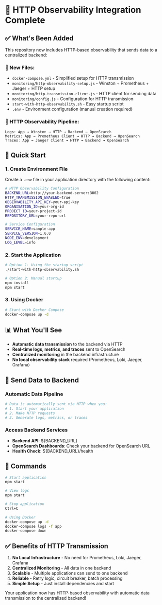 # 🚀 HTTP Observability Integration Complete

## ✅ What's Been Added

This repository now includes HTTP-based observability that sends data to a centralized backend:

### 📁 New Files:
- `docker-compose.yml` - Simplified setup for HTTP transmission
- `monitoring/http-observability-setup.js` - Winston + Prometheus + Jaeger + HTTP setup
- `monitoring/http-transmission-client.js` - HTTP client for sending data
- `monitoring/config.js` - Configuration for HTTP transmission
- `start-with-http-observability.sh` - Easy startup script
- `.env` - Environment configuration (manual creation required)

### 🔄 HTTP Observability Pipeline:
```
Logs: App → Winston → HTTP → Backend → OpenSearch
Metrics: App → Prometheus Client → HTTP → Backend → OpenSearch
Traces: App → Jaeger Client → HTTP → Backend → OpenSearch
```

## 🚀 Quick Start

### 1. Create Environment File
Create a `.env` file in your application directory with the following content:

```bash
# HTTP Observability Configuration
BACKEND_URL=http://your-backend-server:3002
HTTP_TRANSMISSION_ENABLED=true
OBSERVABILITY_API_KEY=your-api-key
ORGANISATION_ID=your-org-id
PROJECT_ID=your-project-id
REPOSITORY_URL=your-repo-url

# Service Configuration
SERVICE_NAME=sample-app
SERVICE_VERSION=1.0.0
NODE_ENV=development
LOG_LEVEL=info
```

### 2. Start the Application
```bash
# Option 1: Using the startup script
./start-with-http-observability.sh

# Option 2: Manual startup
npm install
npm start
```

### 3. Using Docker
```bash
# Start with Docker Compose
docker-compose up -d
```

## 📊 What You'll See

- **Automatic data transmission** to the backend via HTTP
- **Real-time logs, metrics, and traces** sent to OpenSearch
- **Centralized monitoring** in the backend infrastructure
- **No local observability stack** required (Prometheus, Loki, Jaeger, Grafana)

## 🔄 Send Data to Backend

### Automatic Data Pipeline
```bash
# Data is automatically sent via HTTP when you:
# 1. Start your application
# 2. Make HTTP requests
# 3. Generate logs, metrics, or traces
```

### Access Backend Services
- **Backend API**: ${BACKEND_URL}
- **OpenSearch Dashboards**: Check your backend for OpenSearch URL
- **Health Check**: ${BACKEND_URL}/health

## 📝 Commands

```bash
# Start application
npm start

# View logs
npm start

# Stop application
Ctrl+C

# Using Docker
docker-compose up -d
docker-compose logs -f app
docker-compose down
```

## ✅ Benefits of HTTP Transmission

1. **No Local Infrastructure** - No need for Prometheus, Loki, Jaeger, Grafana
2. **Centralized Monitoring** - All data in one backend
3. **Scalable** - Multiple applications can send to one backend
4. **Reliable** - Retry logic, circuit breaker, batch processing
5. **Simple Setup** - Just install dependencies and start

Your application now has HTTP-based observability with automatic data transmission to the centralized backend!
